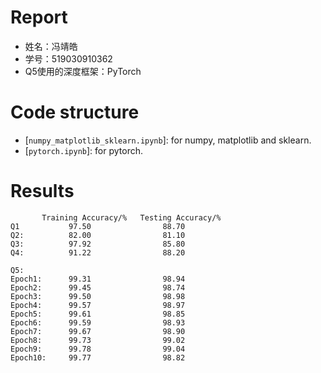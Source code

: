 # Report
* 姓名：冯靖皓
* 学号：519030910362
* Q5使用的深度框架：PyTorch

# Code structure
* [`numpy_matplotlib_sklearn.ipynb`]: for numpy, matplotlib and sklearn.
* [`pytorch.ipynb`]: for pytorch.


# Results
           Training Accuracy/%   Testing Accuracy/%
    Q1           97.50                88.70
    Q2:          82.00                81.10
    Q3:          97.92                85.80
    Q4:          91.22                88.20

    Q5:   
    Epoch1:      99.31                98.94
    Epoch2:      99.45                98.74
    Epoch3:      99.50                98.98
    Epoch4:      99.57                98.97
    Epoch5:      99.61                98.85
    Epoch6:      99.59                98.93
    Epoch7:      99.67                98.90
    Epoch8:      99.73                99.02
    Epoch9:      99.78                99.04
    Epoch10:     99.77                98.82
